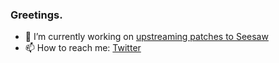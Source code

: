 ### Greetings.

- 🔭 I’m currently working on [upstreaming patches to Seesaw](https://github.com/google/seesaw)
- 📫 How to reach me: [Twitter](https://twitter.com/DrJosh9000)
